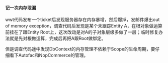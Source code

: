 #### 记一次内存泄漏

wwt代码发布一个ticket后发现服务器存在内存暴增，然后爆掉，发邮件爆出out of memory exception，调查代码后发现是某个未跟踪Entity A，在根对象做运算前挂在了跟Entity Root上，这次改动是对A的子对象层级多做了一层；临时修复办法就是先对根做运算，完成后再把A跟Root做绑定。

但是调查代码途中发现DbContext的内存管理不依赖于Scope的生命周期，要仔细看下Autofac和NopCommerce的管理。